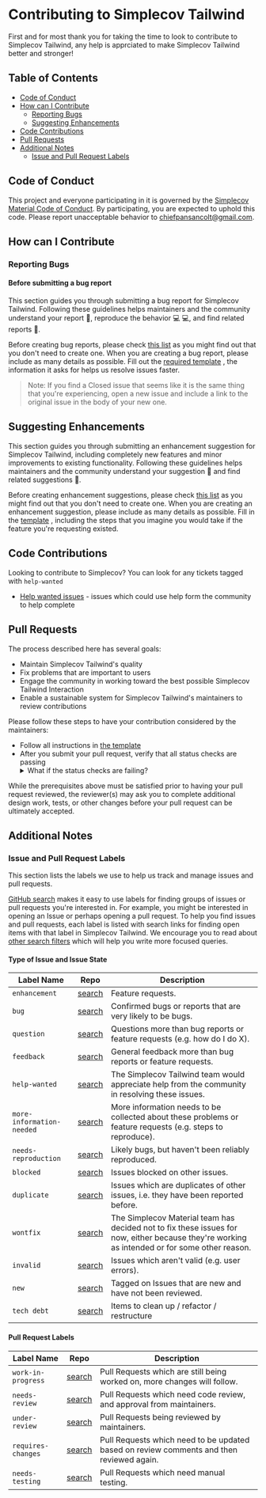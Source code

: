 # Contributing to Simplecov Tailwind

First and for most thank you for taking the time to look to contribute to
Simplecov Tailwind, any help is apprciated to make Simplecov Tailwind better
and stronger!

## Table of Contents

- [Code of Conduct](#code-of-conduct)
- [How can I Contribute](#how-can-i-contribute)
    - [Reporting Bugs](#reporting-bugs)
    - [Suggesting Enhancements](#suggesting-enhancements)
- [Code Contributions](#code-contributions)
- [Pull Requests](#pull-requests)
- [Additional Notes](#additional-notes)
    - [Issue and Pull Request Labels](#issue-and-pull-request-labels)

## Code of Conduct

This project and everyone participating in it is governed by the [Simplecov
Material Code of Conduct](https://github.com/chiefpansancolt/simplecov-tailwindcss/blob/master/CODE_OF_CONDUCT.md).
By participating, you are expected to uphold this code. Please report
unacceptable behavior to chiefpansancolt@gmail.com.

## How can I Contribute

### Reporting Bugs

#### Before submitting a bug report

This section guides you through submitting a bug report for Simplecov Tailwind.
Following these guidelines helps maintainers and the community understand your
report 📝, reproduce the behavior 💻 💻, and find related reports 🔎.

Before creating bug reports, please check [this list](https://github.com/chiefpansancolt/simplecov-tailwindcss/issues?q=is%3Aopen+is%3Aissue+label%3Abug)
as you might find out that you don't need to create one. When you are creating
a bug report, please include as many details as possible. Fill out the
[required template](https://github.com/chiefpansancolt/simplecov-tailwindcss/blob/master/.github/ISSUE_TEMPLATE/bug_report.md)
, the information it asks for helps us resolve issues faster.

> Note: If you find a Closed issue that seems like it is the same thing that you're experiencing, open a new issue and include a link to the original issue in the body of your new one.

## Suggesting Enhancements

This section guides you through submitting an enhancement suggestion for
Simplecov Tailwind, including completely new features and minor improvements to
existing functionality. Following these guidelines helps maintainers and the
community understand your suggestion 📝 and find related suggestions 🔎.

Before creating enhancement suggestions, please check [this list](https://github.com/chiefpansancolt/simplecov-tailwindcss/issues?q=is%3Aopen+is%3Aissue+label%3Aenhancement)
as you might find out that you don't need to create one. When you are creating
an enhancement suggestion, please include as many details as possible. Fill in
the [template](https://github.com/chiefpansancolt/simplecov-tailwindcss/blob/master/.github/ISSUE_TEMPLATE/feature-request.md)
, including the steps that you imagine you would take if the feature you're
requesting existed.

## Code Contributions

Looking to contribute to Simplecov? You can look for any tickets tagged with `help-wanted`

- [Help wanted issues](https://github.com/chiefpansancolt/simplecov-tailwindcss/issues?q=is%3Aopen+is%3Aissue+label%3A%22help+wanted%22) - issues which could use help form the community to help complete

## Pull Requests

The process described here has several goals:

- Maintain Simplecov Tailwind's quality
- Fix problems that are important to users
- Engage the community in working toward the best possible Simplecov Tailwind Interaction
- Enable a sustainable system for Simplecov Tailwind's maintainers to review contributions

Please follow these steps to have your contribution considered by the maintainers:

- Follow all instructions in [the template](https://github.com/chiefpansancolt/simplecov-tailwindcss/blob/master/.github/PULL_REQUEST_TEMPLATE.md)
- After you submit your pull request, verify that all status checks are passing<details><summary>What if the status checks are failing?</summary>If a status check is failing, and you believe that the failure is unrelated to your change, please leave a comment on the pull request explaining why you believe the failure is unrelated. A maintainer will re-run the status check for you. If we conclude that the failure was a false positive, then we will open an issue to track that problem with our status check suite.</details>

While the prerequisites above must be satisfied prior to having your pull request reviewed, the reviewer(s) may ask you to complete additional design work, tests, or other changes before your pull request can be ultimately accepted.

## Additional Notes

### Issue and Pull Request Labels

This section lists the labels we use to help us track and manage issues and pull requests.

[GitHub search](https://help.github.com/articles/searching-issues/) makes it easy to use labels for finding groups of issues or pull requests you're interested in. For example, you might be interested in opening an Issue or perhaps opening a pull request. To help you find issues and pull requests, each label is listed with search links for finding open items with that label in Simplecov Tailwind. We  encourage you to read about [other search filters](https://help.github.com/articles/searching-issues/) which will help you write more focused queries.

#### Type of Issue and Issue State

| Label Name | Repo |  Description |
| --- | --- | --- |
| `enhancement` | [search][search-simplecov-tailwindcss-label-enhancement] | Feature requests. |
| `bug` | [search][search-simplecov-tailwindcss-label-bug] | Confirmed bugs or reports that are very likely to be bugs. |
| `question` | [search][search-simplecov-tailwindcss-label-question] | Questions more than bug reports or feature requests (e.g. how do I do X). |
| `feedback` | [search][search-simplecov-tailwindcss-label-feedback] | General feedback more than bug reports or feature requests. |
| `help-wanted` | [search][search-simplecov-tailwindcss-label-help-wanted] | The Simplecov Tailwind team would appreciate help from the community in resolving these issues. |
| `more-information-needed` | [search][search-simplecov-tailwindcss-label-more-information-needed] | More information needs to be collected about these problems or feature requests (e.g. steps to reproduce). |
| `needs-reproduction` | [search][search-simplecov-tailwindcss-label-needs-reproduction] | Likely bugs, but haven't been reliably reproduced. |
| `blocked` | [search][search-simplecov-tailwindcss-label-blocked] | Issues blocked on other issues. |
| `duplicate` | [search][search-simplecov-tailwindcss-label-duplicate] | Issues which are duplicates of other issues, i.e. they have been reported before. |
| `wontfix` | [search][search-simplecov-tailwindcss-label-wontfix] | The Simplecov Material team has decided not to fix these issues for now, either because they're working as intended or for some other reason. |
| `invalid` | [search][search-simplecov-tailwindcss-label-invalid] | Issues which aren't valid (e.g. user errors). |
| `new` | [search][search-simplecov-tailwindcss-label-new] | Tagged on Issues that are new and have not been reviewed. |
| `tech debt` | [search][search-simplecov-tailwindcss-label-tech-debt] | Items to clean up / refactor / restructure |

#### Pull Request Labels

| Label Name | Repo | Description
| --- | --- | --- |
| `work-in-progress` | [search][search-simplecov-tailwindcss-label-work-in-progress] | Pull Requests which are still being worked on, more changes will follow. |
| `needs-review` | [search][search-simplecov-tailwindcss-label-needs-review] | Pull Requests which need code review, and approval from maintainers. |
| `under-review` | [search][search-simplecov-tailwindcss-label-under-review] | Pull Requests being reviewed by maintainers. |
| `requires-changes` | [search][search-simplecov-tailwindcss-label-requires-changes] | Pull Requests which need to be updated based on review comments and then reviewed again. |
| `needs-testing` | [search][search-simplecov-tailwindcss-label-needs-testing] | Pull Requests which need manual testing. |

[search-simplecov-tailwindcss-label-enhancement]: https://github.com/chiefpansancolt/simplecov-tailwindcss/issues?q=is%3Aopen+is%3Aissue+label%3Aenhancement
[search-simplecov-tailwindcss-label-bug]: https://github.com/chiefpansancolt/simplecov-tailwindcss/issues?q=is%3Aopen+is%3Aissue+label%3Abug
[search-simplecov-tailwindcss-label-question]: https://github.com/chiefpansancolt/simplecov-tailwindcss/issues?q=is%3Aopen+is%3Aissue+label%3Aquestion
[search-simplecov-tailwindcss-label-feedback]: https://github.com/chiefpansancolt/simplecov-tailwindcss/issues?q=is%3Aopen+is%3Aissue+label%3Afeedback
[search-simplecov-tailwindcss-label-help-wanted]: https://github.com/chiefpansancolt/simplecov-tailwindcss/issues?q=is%3Aopen+is%3Aissue+label%3A%22help+wanted%22
[search-simplecov-tailwindcss-label-more-information-needed]: https://github.com/chiefpansancolt/simplecov-tailwindcss/issues?q=is%3Aopen+is%3Aissue+label%3A%22more+information+needed%22
[search-simplecov-tailwindcss-label-needs-reproduction]: https://github.com/chiefpansancolt/simplecov-tailwindcss/issues?q=is%3Aopen+is%3Aissue+label%3A%22needs+reproduction%22
[search-simplecov-tailwindcss-label-blocked]: https://github.com/chiefpansancolt/simplecov-tailwindcss/issues?q=is%3Aopen+is%3Aissue+label%3Ablocked
[search-simplecov-tailwindcss-label-duplicate]: https://github.com/chiefpansancolt/simplecov-tailwindcss/issues?q=is%3Aopen+is%3Aissue+label%3Aduplicate
[search-simplecov-tailwindcss-label-wontfix]: https://github.com/chiefpansancolt/simplecov-tailwindcss/issues?q=is%3Aopen+is%3Aissue+label%3Awontfix
[search-simplecov-tailwindcss-label-invalid]: https://github.com/chiefpansancolt/simplecov-tailwindcss/issues?q=is%3Aopen+is%3Aissue+label%3Ainvalid
[search-simplecov-tailwindcss-label-new]: https://github.com/chiefpansancolt/simplecov-tailwindcss/issues?q=is%3Aopen+is%3Aissue+label%3Anew
[search-simplecov-tailwindcss-label-tech-debt]: https://github.com/chiefpansancolt/simplecov-tailwindcss/issues?q=is%3Aopen+is%3Aissue+label%3A"tech+debt"
[search-simplecov-tailwindcss-label-work-in-progress]: https://github.com/chiefpansancolt/simplecov-tailwindcss/issues?q=is%3Aopen+is%3Aissue+label%3A"work+in+progress"
[search-simplecov-tailwindcss-label-needs-review]: https://github.com/chiefpansancolt/simplecov-tailwindcss/issues?q=is%3Aopen+is%3Aissue+label%3A"needs+review"
[search-simplecov-tailwindcss-label-under-review]: https://github.com/chiefpansancolt/simplecov-tailwindcss/issues?q=is%3Aopen+is%3Aissue+label%3A"under+review"
[search-simplecov-tailwindcss-label-requires-changes]: https://github.com/chiefpansancolt/simplecov-tailwindcss/issues?q=is%3Aopen+is%3Aissue+label%3A"requires+changes"
[search-simplecov-tailwindcss-label-needs-testing]: https://github.com/chiefpansancolt/simplecov-tailwindcss/issues?q=is%3Aopen+is%3Aissue+label%3A"needs+testing"
